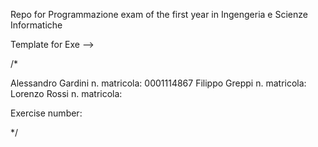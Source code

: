 Repo for Programmazione exam of the first year in Ingengeria e Scienze Informatiche

Template for Exe --> 

/*

Alessandro Gardini n. matricola: 0001114867
Filippo Greppi n. matricola:
Lorenzo Rossi n. matricola:

Exercise number:

*/